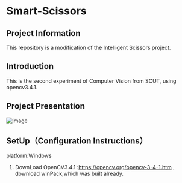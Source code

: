 
# Smart-Scissors

## Project Information

This repository is a modification of the Intelligent Scissors project.

## Introduction

This is the second experiment of Computer Vision from SCUT, using opencv3.4.1.

## Project Presentation
![image](https://github.com/cosmonauto/Smart-Scissors/blob/master/images/Project%20Presentation.gif)



## SetUp（Configuration Instructions）

platform:Windows

1. DownLoad OpenCV3.4.1 :https://opencv.org/opencv-3-4-1.htm , download winPack,which was built already.
